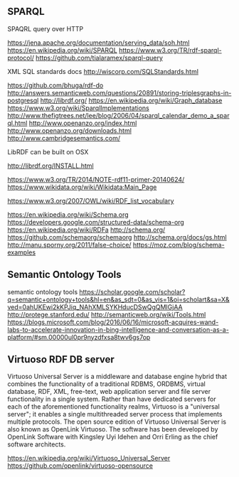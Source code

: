 
SPARQL
------

SPAQRL query over HTTP

https://jena.apache.org/documentation/serving_data/soh.html
https://en.wikipedia.org/wiki/SPARQL
https://www.w3.org/TR/rdf-sparql-protocol/
https://github.com/tialaramex/sparql-query

XML SQL standards docs
http://wiscorp.com/SQLStandards.html

https://github.com/bhuga/rdf-do
http://answers.semanticweb.com/questions/20891/storing-triplesgraphs-in-postgresql
http://librdf.org/
https://en.wikipedia.org/wiki/Graph_database
https://www.w3.org/wiki/SparqlImplementations
http://www.thefigtrees.net/lee/blog/2006/04/sparql_calendar_demo_a_sparql.html
http://www.openanzo.org/index.html
http://www.openanzo.org/downloads.html
http://www.cambridgesemantics.com/

LibRDF can be built on OSX

http://librdf.org/INSTALL.html

https://www.w3.org/TR/2014/NOTE-rdf11-primer-20140624/
https://www.wikidata.org/wiki/Wikidata:Main_Page

https://www.w3.org/2007/OWL/wiki/RDF_list_vocabulary

https://en.wikipedia.org/wiki/Schema.org
https://developers.google.com/structured-data/schema-org
https://en.wikipedia.org/wiki/RDFa
http://schema.org/
https://github.com/schemaorg/schemaorg
http://schema.org/docs/gs.html
http://manu.sporny.org/2011/false-choice/
https://moz.com/blog/schema-examples


Semantic Ontology Tools
-----------------------

semantic ontology tools
https://scholar.google.com/scholar?q=semantic+ontology+tools&hl=en&as_sdt=0&as_vis=1&oi=scholart&sa=X&ved=0ahUKEwi2kKPJiq_NAhXMLSYKHducDSwQgQMIGjAA
http://protege.stanford.edu/
http://semanticweb.org/wiki/Tools.html
https://blogs.microsoft.com/blog/2016/06/16/microsoft-acquires-wand-labs-to-accelerate-innovation-in-bing-intelligence-and-conversation-as-a-platform/#sm.00000ul0pr9nyzdfxsa8twv6gs7op

Virtuoso RDF DB server
----------------------

Virtuoso Universal Server is a middleware and database engine hybrid
that combines the functionality of a traditional RDBMS, ORDBMS,
virtual database, RDF, XML, free-text, web application server and
file server functionality in a single system. Rather than have
dedicated servers for each of the aforementioned functionality
realms, Virtuoso is a "universal server"; it enables a single
multithreaded server process that implements multiple protocols.
The open source edition of Virtuoso Universal Server is also known
as OpenLink Virtuoso. The software has been developed by OpenLink
Software with Kingsley Uyi Idehen and Orri Erling as the chief
software architects.

https://en.wikipedia.org/wiki/Virtuoso_Universal_Server
https://github.com/openlink/virtuoso-opensource

<!-- vim: set autoindent expandtab sw=4 syntax=markdown: -->
